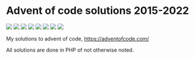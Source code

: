 # Advent of code solutions 2015-2022

![](https://img.shields.io/badge/2015%20⭐-46-yellow)
![](https://img.shields.io/badge/2016%20⭐-28-yellow)
![](https://img.shields.io/badge/2017%20⭐-15-yellow)
![](https://img.shields.io/badge/2018%20⭐-10-yellow)
![](https://img.shields.io/badge/2019%20⭐-16-yellow)
![](https://img.shields.io/badge/2020%20⭐-23-yellow)
![](https://img.shields.io/badge/2021%20⭐-16-yellow)
![](https://img.shields.io/badge/2022%20⭐-8-yellow)

My solutions to advent of code, https://adventofcode.com/

All solutions are done in PHP of not otherwise noted.
